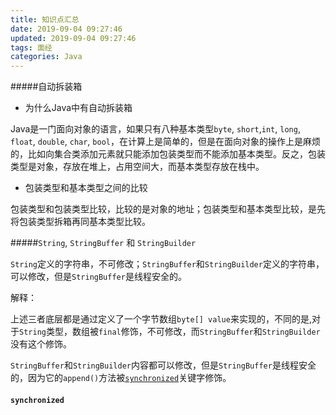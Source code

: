 ```yaml
---
title: 知识点汇总
date: 2019-09-04 09:27:46
updated: 2019-09-04 09:27:46
tags: 面经
categories: Java
---
```


#####自动拆装箱

+ 为什么Java中有自动拆装箱

Java是一门面向对象的语言，如果只有八种基本类型`byte`,  `short`,`int`, `long`, `float`, `double`, `char`, `bool`，在计算上是简单的，但是在面向对象的操作上是麻烦的，比如向集合类添加元素就只能添加包装类型而不能添加基本类型。反之，包装类型是对象，存放在堆上，占用空间大，而基本类型存放在栈中。

+ 包装类型和基本类型之间的比较

包装类型和包装类型比较，比较的是对象的地址；包装类型和基本类型比较，是先将包装类型拆箱再同基本类型比较。



#####`String`, `StringBuffer` 和 `StringBuilder`

`String`定义的字符串，不可修改；`StringBuffer`和`StringBuilder`定义的字符串，可以修改，但是`StringBuffer`是线程安全的。

解释：

上述三者底层都是通过定义了一个字节数组`byte[] value`来实现的，不同的是,对于`String`类型，数组被`final`修饰，不可修改，而`StringBuffer`和`StringBuilder`没有这个修饰。

`StringBuffer`和`StringBuilder`内容都可以修改，但是`StringBuffer`是线程安全的，因为它的`append()`方法被[`synchronized`](#synchronized)关键字修饰。



#### `synchronized`